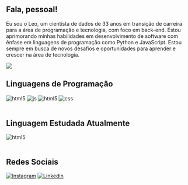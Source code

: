## Fala, pessoal!

Eu sou o Leo, um cientista de dados de 33 anos em transição de carreira para a área de programação e tecnologia, com foco em back-end. Estou aprimorando minhas habilidades em desenvolvimento de software com ênfase em linguagens de programação como Python e JavaScript. Estou sempre em busca de novos desafios e oportunidades para aprender e crescer na área de tecnologia.

![](https://raw.githubusercontent.com/LaFonseca/master/profile-summary-card-output/dark/1-repos-per-language.svg)

## Linguagens de Programação 

<div style="display: inline_block">
  <img align="center" alt="html5" src="https://img.shields.io/badge/Python-3776AB?style=for-the-badge&logo=python&logoColor=white"/>
  <img align="center" alt="js" src="https://img.shields.io/badge/JavaScript-F7DF1E?style=for-the-badge&logo=javascript&logoColor=black" />
  <img align="center" alt="html5" src="https://img.shields.io/badge/HTML5-E34F26?style=for-the-badge&logo=html5&logoColor=white" />
  <img align="center" alt="css" src="https://img.shields.io/badge/CSS3-1572B6?style=for-the-badge&logo=css3&logoColor=white" />
  
  </div><br/>

## Linguagem Estudada Atualmente

 <div style="display: inline_block">
  <img align="center" alt="html5" src="https://img.shields.io/badge/Flutter-02569B?style=for-the-badge&logo=flutter&logoColor=white"/>
 
  </div><br/>   

## Redes Sociais

[![Instagram](https://img.shields.io/badge/Instagram-E4405F?style=for-the-badge&logo=instagram&logoColor=white)](https://www.instagram.com/andrade__leo/)
[![Linkedin](https://img.shields.io/badge/LinkedIn-0077B5?style=for-the-badge&logo=linkedin&logoColor=white)](https://www.linkedin.com/in/leonardo-andrade-fonseca/)

